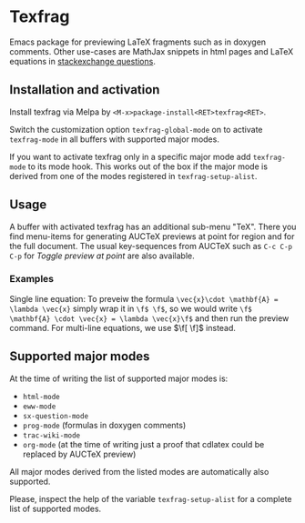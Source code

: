 <!-- This is https://github.com/TobiasZawada/texfrag/README.md -->
# Texfrag
Emacs package for previewing LaTeX fragments such as in doxygen comments.
Other use-cases are MathJax snippets in html pages and
LaTeX equations in [stackexchange questions](https://github.com/vermiculus/sx.el).

## Installation and activation
Install texfrag via Melpa by `<M-x>package-install<RET>texfrag<RET>`.

Switch the customization option `texfrag-global-mode` on to activate `texfrag-mode`
in all buffers with supported major modes.

If you want to activate texfrag only in a specific major mode add `texfrag-mode` to
its mode hook. This works out of the box if the major mode is derived from one of
the modes registered in `texfrag-setup-alist`.

## Usage
A buffer with activated texfrag has an additional sub-menu "TeX".
There you find menu-items for generating AUCTeX previews at point for
region and for the full document.
The usual key-sequences from AUCTeX such as `C-c C-p C-p` for _Toggle preview at point_
are also available.

### Examples
Single line equation:
To preveiw the formula `\vec{x}\cdot \mathbf{A} = \lambda \vec{x}` simply wrap it in `\f$ \f$`, so we would write `\f$  \mathbf{A} \cdot \vec{x} = \lambda \vec{x}\f$` and then run the preview command. For multi-line equations, we use $\f[ \f]$ instead.

## Supported major modes
At the time of writing the list of supported major modes is:
 - `html-mode`
 - `eww-mode`
 - `sx-question-mode`
 - `prog-mode` (formulas in doxygen comments)
 - `trac-wiki-mode`
 - `org-mode` (at the time of writing just a proof that cdlatex could be replaced by AUCTeX preview)
 
All major modes derived from the listed modes are automatically also supported.

Please, inspect the help of the variable `texfrag-setup-alist` for a complete list of supported modes.

